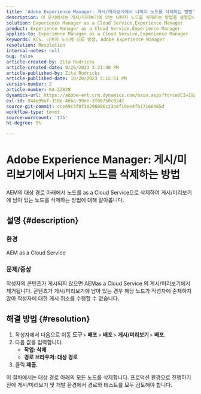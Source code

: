 ```yaml
---
title: 'Adobe Experience Manager: 게시/미리보기에서 나머지 노드를 삭제하는 방법'
description: 이 문서에서는 게시/미리보기에 있는 나머지 노드를 삭제하는 방법을 설명합니다.
solution: Experience Manager as a Cloud Service,Experience Manager
product: Experience Manager as a Cloud Service,Experience Manager
applies-to: Experience Manager as a Cloud Service,Experience Manager
keywords: KCS, 나머지 노드에 오류 발생, Adobe Experience Manager
resolution: Resolution
internal-notes: null
bug: false
article-created-by: Zita Rodricks
article-created-date: 9/26/2023 3:21:40 PM
article-published-by: Zita Rodricks
article-published-date: 10/20/2023 5:15:51 PM
version-number: 2
article-number: KA-22828
dynamics-url: https://adobe-ent.crm.dynamics.com/main.aspx?forceUCI=1&pagetype=entityrecord&etn=knowledgearticle&id=b0a2895e-805c-ee11-be6f-6045bd006b4b
exl-id: 844e09af-310e-46ba-99ee-3f00750c0242
source-git-commit: cce69c3f0f38296096c23a8f19ee4fb17166465d
workflow-type: tm+mt
source-wordcount: '175'
ht-degree: 5%

---
```


# Adobe Experience Manager: 게시/미리보기에서 나머지 노드를 삭제하는 방법


AEM의 대상 경로 아래에서 노드를 as a Cloud Service으로 삭제하여 게시/미리보기에 남아 있는 노드를 삭제하는 방법에 대해 알아봅니다.

## 설명 {#description}


### <b>환경</b>

AEM as a Cloud Service



### <b>문제/증상</b>

작성자의 콘텐츠가 게시되지 않으면 AEMas a Cloud Service 의 게시/미리보기에서 제거됩니다. 콘텐츠가 게시/미리보기에 남아 있는 경우 해당 노드가 작성자에 존재하지 않아 작성자에 대한 게시 취소를 수행할 수 없습니다.






## 해결 방법 {#resolution}


1. 작성자에서 다음으로 이동 <b>도구 </b>`>`  <b>배포</b> `>` <b> 배포 </b>`>`  <b>게시/미리보기 </b>`>`  <b>배포.</b>
2. 다음 값을 입력합니다.
   - <b>작업: 삭제</b>
   - <b>경로 브라우저: 대상 경로</b>
3. 클릭 <b>제출.</b>


이 절차에서는 대상 경로 아래의 모든 노드를 삭제합니다. 프로덕션 환경으로 진행하기 전에 게시/미리보기 및 개발 환경에서 경로와 테스트를 모두 검토해야 합니다.
